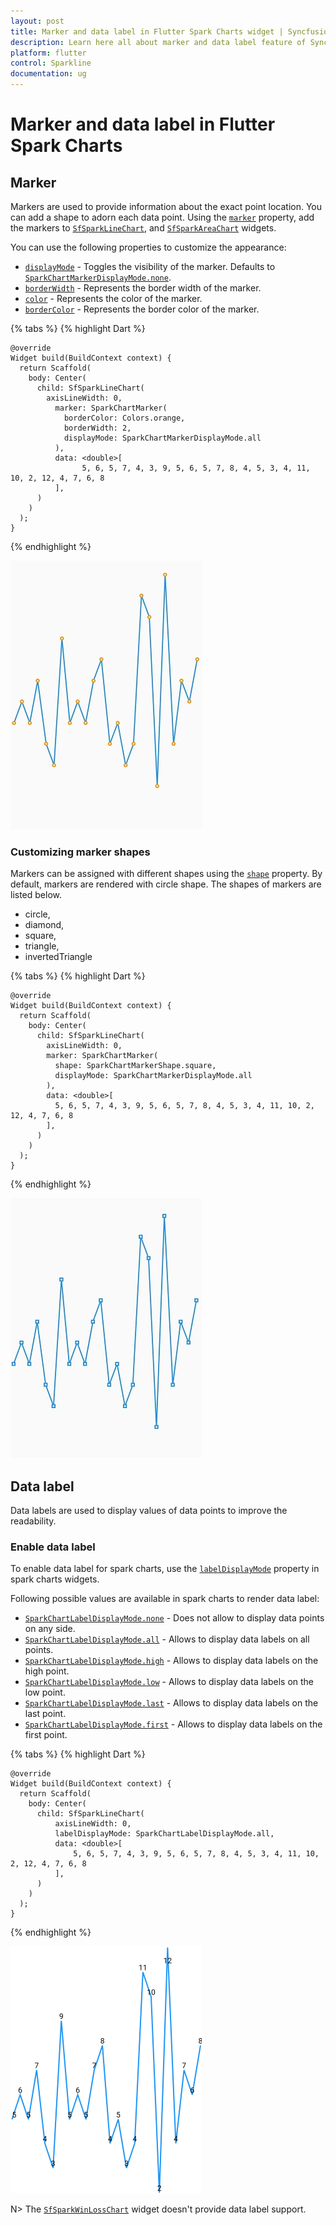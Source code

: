 ```yaml
---
layout: post
title: Marker and data label in Flutter Spark Charts widget | Syncfusion 
description: Learn here all about marker and data label feature of Syncfusion Spark Charts widget, its features and more.
platform: flutter
control: Sparkline
documentation: ug
---
```


# Marker and data label in Flutter Spark Charts

## Marker

Markers are used to provide information about the exact point location. You can add a shape to adorn each data point. Using the [`marker`](https://pub.dev/documentation/syncfusion_flutter_charts/latest/sparkcharts/SparkChartMarker-class.html) property, add the markers to [`SfSparkLineChart`](https://pub.dev/documentation/syncfusion_flutter_charts/latest/sparkcharts/SfSparkLineChart-class.html), and [`SfSparkAreaChart`](https://pub.dev/documentation/syncfusion_flutter_charts/latest/sparkcharts/SfSparkAreaChart-class.html) widgets.

You can use the following properties to customize the appearance:

* [`displayMode`](https://pub.dev/documentation/syncfusion_flutter_charts/latest/sparkcharts/SparkChartMarker/displayMode.html) - Toggles the visibility of the marker. Defaults to [`SparkChartMarkerDisplayMode.none`](https://pub.dev/documentation/syncfusion_flutter_charts/latest/sparkcharts/SparkChartMarkerDisplayMode.html).
* [`borderWidth`](https://pub.dev/documentation/syncfusion_flutter_charts/latest/sparkcharts/SparkChartMarker/borderWidth.html) - Represents the border width of the marker.
* [`color`](https://pub.dev/documentation/syncfusion_flutter_charts/latest/sparkcharts/SparkChartMarker/color.html) - Represents the color of the marker.
* [`borderColor`](https://pub.dev/documentation/syncfusion_flutter_charts/latest/sparkcharts/SparkChartMarker/borderColor.html) - Represents the border color of the marker.

{% tabs %}
{% highlight Dart %} 

    @override
    Widget build(BuildContext context) {
      return Scaffold(
        body: Center(
          child: SfSparkLineChart(
            axisLineWidth: 0,
              marker: SparkChartMarker(
                borderColor: Colors.orange,
                borderWidth: 2,
                displayMode: SparkChartMarkerDisplayMode.all
              ),
              data: <double>[
                    5, 6, 5, 7, 4, 3, 9, 5, 6, 5, 7, 8, 4, 5, 3, 4, 11, 10, 2, 12, 4, 7, 6, 8
              ],
          )
        )
      );
    }

{% endhighlight %}

![Sparkline marker](images/marker/spark-marker-circle.png)

### Customizing marker shapes

Markers can be assigned with different shapes using the [`shape`](https://pub.dev/documentation/syncfusion_flutter_charts/latest/sparkcharts/SparkChartMarker/shape.html) property. By default, markers are rendered with circle shape. The shapes of markers are listed below.

* circle,
* diamond,
* square,
* triangle,
* invertedTriangle

{% tabs %}
{% highlight Dart %} 

    @override
    Widget build(BuildContext context) {
      return Scaffold(
        body: Center(
          child: SfSparkLineChart(
            axisLineWidth: 0,
            marker: SparkChartMarker(
              shape: SparkChartMarkerShape.square,
              displayMode: SparkChartMarkerDisplayMode.all
            ),
            data: <double>[
              5, 6, 5, 7, 4, 3, 9, 5, 6, 5, 7, 8, 4, 5, 3, 4, 11, 10, 2, 12, 4, 7, 6, 8
            ],
          )
        )
      );
    }

{% endhighlight %}

![Sparkline marker shape](images/marker/spark-marker-square.png)

## Data label

Data labels are used to display values of data points to improve the readability.

### Enable data label

To enable data label for spark charts, use the [`labelDisplayMode`](https://pub.dev/documentation/syncfusion_flutter_charts/latest/sparkcharts/SfSparkLineChart/labelDisplayMode.html) property in spark charts widgets.

Following possible values are available in spark charts to render data label:

* [`SparkChartLabelDisplayMode.none`](https://pub.dev/documentation/syncfusion_flutter_charts/latest/sparkcharts/SparkChartLabelDisplayMode.html) - Does not allow to display data points on any side.
* [`SparkChartLabelDisplayMode.all`](https://pub.dev/documentation/syncfusion_flutter_charts/latest/sparkcharts/SparkChartLabelDisplayMode.html) - Allows to display data labels on all points.
* [`SparkChartLabelDisplayMode.high`](https://pub.dev/documentation/syncfusion_flutter_charts/latest/sparkcharts/SparkChartLabelDisplayMode.html) - Allows to display data labels on the high point.
* [`SparkChartLabelDisplayMode.low`](https://pub.dev/documentation/syncfusion_flutter_charts/latest/sparkcharts/SparkChartLabelDisplayMode.html) - Allows to display data labels on the low point.
* [`SparkChartLabelDisplayMode.last`](https://pub.dev/documentation/syncfusion_flutter_charts/latest/sparkcharts/SparkChartLabelDisplayMode.html) - Allows to display data labels on the last point.
* [`SparkChartLabelDisplayMode.first`](https://pub.dev/documentation/syncfusion_flutter_charts/latest/sparkcharts/SparkChartLabelDisplayMode.html) - Allows to display data labels on the first point.

{% tabs %}
{% highlight Dart %} 

    @override
    Widget build(BuildContext context) {
      return Scaffold(
        body: Center(
          child: SfSparkLineChart(
              axisLineWidth: 0,
              labelDisplayMode: SparkChartLabelDisplayMode.all,
              data: <double>[
                  5, 6, 5, 7, 4, 3, 9, 5, 6, 5, 7, 8, 4, 5, 3, 4, 11, 10, 2, 12, 4, 7, 6, 8
              ],
          )
        )
      );
    }

{% endhighlight %}

![Sparkline datalabel](images/marker/spark-datalabel.png)

N> The [`SfSparkWinLossChart`](https://pub.dev/documentation/syncfusion_flutter_charts/latest/sparkcharts/SfSparkWinLossChart-class.html) widget doesn't provide data label support.